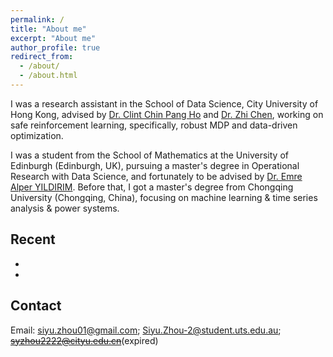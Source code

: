 ```yaml
---
permalink: /
title: "About me"
excerpt: "About me"
author_profile: true
redirect_from: 
  - /about/
  - /about.html
---
```


I was a research assistant in the School of Data Science, City University of Hong Kong, advised by [Dr. Clint Chin Pang Ho](https://guodonglong.github.io/) and [Dr. Zhi Chen](https://sites.google.com/view/z-chen/home), working on safe reinforcement learning, specifically, robust MDP and data-driven optimization. 

I was a student from the School of Mathematics at the University of Edinburgh (Edinburgh, UK), pursuing a master's degree in Operational Research with Data Science, and fortunately to be advised by [Dr. Emre Alper YILDIRIM](https://www.maths.ed.ac.uk/~yildirim/index.html). Before that, I got a master's degree from Chongqing University (Chongqing, China), focusing on machine learning & time series analysis & power systems.

<!---
*Research interests*: Machine Learning, Reinforcement Learning, Deep Learning, Federated Learning, Data Mining, Robust Optimization, Convex and Nonconvex Optimization, Time Series Analysis and Power Systems.
-->


## Recent
*
*

## Contact
Email: [siyu.zhou01@gmail.com](mailto:siyu.zhou01@gmail.com); [Siyu.Zhou-2@student.uts.edu.au](mailto:Siyu.Zhou-2@student.uts.edu.au); ~~syzhou2222@cityu.edu.cn~~(expired) <br>



<!---
Address: 8 Yuexing 1st Rd, Nanshan, Shenzhen, Guangdong Province, China, 518063


I am working as a remote research assistant with [A/Prof. Guodong Long](https://guodonglong.github.io/) and [Dr. Tianyi Zhou](https://tianyizhou.github.io/) on reinforcement learning + X (e.g., federated learning, natural language processing). Before that, 

Getting started
======
1. Register a GitHub account if you don't have one and confirm your e-mail (required!)
1. Fork [this repository](https://github.com/academicpages/academicpages.github.io) by clicking the "fork" button in the top right. 
1. Go to the repository's settings (rightmost item in the tabs that start with "Code", should be below "Unwatch"). Rename the repository "[your GitHub username].github.io", which will also be your website's URL.

**Markdown generator**

I have also created [a set of Jupyter notebooks](https://github.com/academicpages/academicpages.github.io/tree/master/markdown_generator
) that converts a CSV containing structured data about talks or presentations into individual markdown files that will be properly formatted for the academicpages template. 

How to edit your site's GitHub repository
------
Many people use a git client to create files on their local computer and then push them to GitHub's servers. If you are not familiar with git, you can directly edit these configuration and markdown files directly in the github.com interface. Navigate to a file (like [this one]

Example: editing a markdown file for a talk
![Editing a markdown file for a talk](/images/editing-talk.png)
-->
